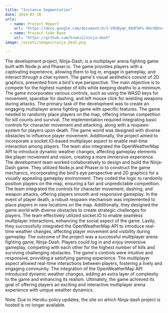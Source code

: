 ```yaml
---
title: "Instance Segmentation"
date: 2019-07-30
urls:
  - name: Project Report
    url: "https://docs.google.com/document/d/1-V9S0yqn_9bdFbPx-DHc9QVncCtPlKuqkwuQxeU9xJk/edit"
  - name: Project Code Base
    url: "https://github.com/hrwei2/ninja-dash"
image: /assets/images/ninja_dash.png

---
```


The development project, Ninja-Dash, is a multiplayer arena fighting game built with Node.js and Phaser.io. The game provides players with a captivating experience, allowing them to log in, engage in gameplay, and interact through a chat system. The game's visual aesthetics consist of 2D graphics, presented from a bird's eye perspective. The main objective is to compete for the highest number of kills while keeping deaths to a minimum. The game incorporates various controls, such as using the WASD keys for movement, spacebar for dashing, and left mouse click for wielding weapons during attacks. The primary task of the development was to create an engaging multiplayer arena fighting game with specific features. The game needed to randomly place players on the map, offering intense competition for kill counts and survival. The implementation required integrating basic controls for character movement and attacking, along with a respawn system for players upon death. The game world was designed with diverse obstacles to influence player movement. Additionally, the project aimed to incorporate a socket.IO-based multiplayer aspect to enable real-time interaction among players. The team also integrated the OpenWeatherMap API to introduce dynamic weather changes, affecting gameplay elements like player movement and vision, creating a more immersive experience. The development team worked collaboratively to design and build the Ninja-Dash game. They utilized Node.js and Phaser.io to construct the game mechanics, incorporating the bird's eye perspective and 2D graphics for a visually appealing gameplay environment. They coded the logic to randomly position players on the map, ensuring a fair and unpredictable competition. The team integrated the controls for character movement, dashing, and weapon attacks, offering players smooth and responsive gameplay. In the event of player death, a robust respawn mechanism was implemented to place players in new locations on the map. Additionally, they designed the game world with diverse obstacles to create strategic challenges for players. The team effectively utilized socket.IO to enable seamless multiplayer interactions, enhancing the social aspect of the game. Lastly, they successfully integrated the OpenWeatherMap API to introduce real-time weather changes, affecting player movement and visibility during gameplay. The outcome of the project was a successful multiplayer arena fighting game, Ninja-Dash. Players could log in and enjoy immersive gameplay, competing with each other for the highest number of kills and surviving challenging obstacles. The game's controls were intuitive and responsive, providing a satisfying gaming experience. The multiplayer aspect allowed real-time interactions between players, fostering a lively and engaging community. The integration of the OpenWeatherMap API introduced dynamic weather changes, adding an extra layer of complexity to the game and enhancing its realism. Ultimately, the game achieved its goal of offering players an exciting and interactive multiplayer arena experience with unique weather dynamics.

Note: Due to Heroku policy updates, the site on which Ninja-dash project is hosted is no longer available.